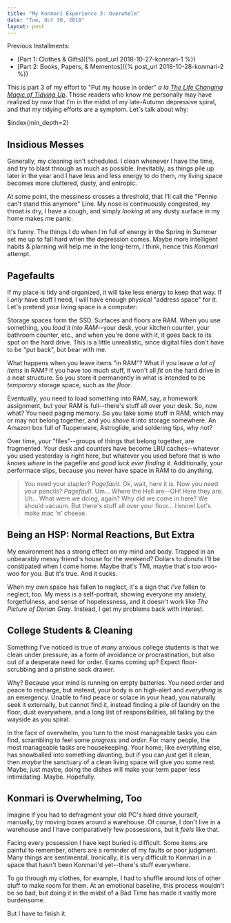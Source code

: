 ```yaml
---
title: "My Konmari Experience 3: Overwhelm"
date: "Tue, Oct 30, 2018"
layout: post
---
```


Previous Installments:

- [Part 1: Clothes & Gifts]({% post_url 2018-10-27-konmari-1 %})
- [Part 2: Books, Papers, & Mementos]({% post_url 2018-10-28-konmari-2 %})

This is part 3 of my effort to "Put my house in order" _a la_ [_The Life Changing Magic of Tidying Up_](https://amzn.to/2yKsBll). Those readers who know me personally may have realized by now that I'm in the midst of my late-Autumn depressive spiral, and that my tidying efforts are a symptom. Let's talk about why:

$index{min_depth=2}

## Insidious Messes
Generally, my cleaning isn't scheduled. I clean whenever I have the time, and try to blast through as much as possible. Inevitably, as things pile up later in the year and I have less and less energy to do them, my living space becomes more cluttered, dusty, and entropic.

At some point, the messiness crosses a threshold, that I'll call the "Pennie can't stand this anymore" Line. My nose is continuously congested, my throat is dry, I have a cough, and simply _looking_ at any dusty surface in my home makes me panic.

It's funny. The things I do when I'm full of energy in the Spring in Summer set me up to fall hard when the depression comes. Maybe more intelligent habits & planning will help me in the long-term, I think, hence this _Konmari_ attempt. 


## Pagefaults
If my place is tidy and organized, it will take less energy to keep that way. If I _only_ have stuff I need, I will have enough physical "address space" for it. Let's pretend your living space is a computer:

Storage spaces form the SSD. Surfaces and floors are RAM. When you use something, you _load it into RAM_--your desk, your kitchen counter, your bathroom counter, etc., and when you're done with it, it goes back to its spot on the hard drive. This is a little unrealistic, since digital files don't have to be "put back", but bear with me.

What happens when you leave items "in RAM"? What if you leave _a lot of items_ in RAM? If you have too much stuff, it won't all _fit_ on the hard drive in a neat structure. So you store it permanently in what is intended to be _temporary_ storage space, such as _the floor_.

Eventually, you need to load something into RAM, say, a homework assignment, but your RAM is full--there's stuff all over your desk. So, now what? You need paging memory. So you take some stuff in RAM, which may or may not belong together, and you _shove_ it into storage somewhere. An Amazon box full of Tupperware, Astroglide, and soldering tips, why not?

Over time, your "files"--groups of things that belong together, are fragmented. Your desk and counters have become LRU caches--whatever you used yesterday is right here, but whatever you used before that is _who knows where_ in the pagefile and _good luck ever finding it_. Additionally, your performace slips, because you never have space in RAM to do anything.

> You need your stapler? _Pagefault._ Ok, wait, here it is. Now you need your pencils? _Pagefault._ Um... Where the Hell are--OH! Here they are. Uh... What were we doing, again? Why did we come in here? We should vacuum. But there's stuff all over your floor... I know! Let's make mac 'n' cheese.


## Being an HSP: Normal Reactions, But Extra
My environment has a strong effect on my mind and body. Trapped in an unbearably messy friend's house for the weekend? Dollars to donuts I'll be constipated when I come home. Maybe that's TMI, maybe that's too woo-woo for you. But it's true. And it sucks. 

When my own space has fallen to neglect, it's a sign that _I've_ fallen to neglect, too. My mess is a self-portrait, showing everyone my anxiety, forgetfulness, and sense of hopelessness, and it doesn't work like _The Picture of Dorian Gray_. Instead, I get my problems back with interest.


## College Students & Cleaning
Something I've noticed is true of _many_ anxious college students is that we clean under pressure, as a form of avoidance or procrastination, but also out of a desperate need for order. Exams coming up? Expect floor-scrubbing and a pristine sock drawer.

Why? Because your mind is running on empty batteries. You need order and peace to recharge, but instead, your body is on high-alert and _everything_ is an emergency. Unable to find peace or solace in your head, you naturally seek it externally, but cannot find it, instead finding a pile of laundry on the floor, dust everywhere, and a long list of responsibilities, all falling by the wayside as you spiral.

In the face of overwhelm, you turn to the most manageable tasks you can find, scrambling to feel some _progress_ and _order_. For many people, the most manageable tasks are housekeeping. Your home, like everything else, has snowballed into something daunting, but if you can _just_ get it clean, then _maybe_ the sanctuary of a clean living space will give you some rest. Maybe, just maybe, doing the dishes will make your term paper less intimidating. Maybe. Hopefully.


## Konmari is Overwhelming, Too
Imagine if you had to defragment your old PC's hard drive yourself, manually, by moving boxes around a warehouse. Of course, I don't live in a warehouse and I have comparatively few possessions, but it _feels_ like that.

Facing every possession I have kept buried is difficult. Some items are painful to remember, others are a reminder of my faults or poor judgment. Many things are sentimental. Ironically, it is very difficult to Konmari in a space that hasn't been Konmari'd yet--there's stuff everywhere. 

To go through my clothes, for example, I had to shuffle around lots of other stuff to make room for them. At an emotional baseline, this process wouldn't be so bad, but doing it in the midst of a Bad Time has made it vastly more burdensome.

But I have to finish it.
